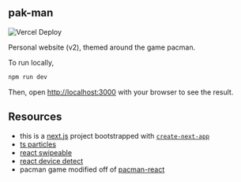 ## pak-man

![Vercel Deploy](https://deploy-badge.vercel.app/vercel/pacman-wheat?style=for-the-badge)

Personal website (v2), themed around the game pacman.

To run locally,
```bash
npm run dev
```

Then, open [http://localhost:3000](http://localhost:3000) with your browser to see the result.


## Resources
* this is a [next.js](https://nextjs.org) project bootstrapped with [`create-next-app`](https://nextjs.org/docs/app/api-reference/cli/create-next-app)
* [ts particles](https://particles.js.org/)
* [react swipeable](https://commerce.nearform.com/open-source/react-swipeable)
* [react device detect](https://www.npmjs.com/package/react-device-detect)
* pacman game modified off of [pacman-react](https://github.com/felamaslen/pacman-react)